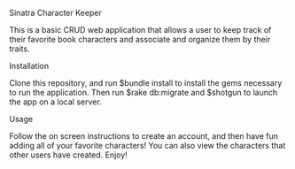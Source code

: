 Sinatra Character Keeper

This is a basic CRUD web application that allows a user to keep track of their favorite book characters and associate and organize them by their traits.

Installation

Clone this repository, and run $bundle install to install the gems necessary to run the application.  Then run $rake db:migrate and $shotgun to launch the app on a local server.

Usage

Follow the on screen instructions to create an account, and then have fun adding all of your favorite characters!  You can also view the characters that other users have created.  Enjoy!
